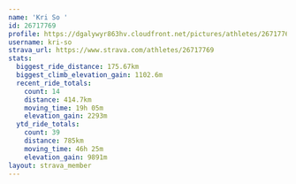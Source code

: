 ```yaml
---
name: 'Kri So '
id: 26717769
profile: https://dgalywyr863hv.cloudfront.net/pictures/athletes/26717769/7761026/14/large.jpg
username: kri-so
strava_url: https://www.strava.com/athletes/26717769
stats:
  biggest_ride_distance: 175.67km
  biggest_climb_elevation_gain: 1102.6m
  recent_ride_totals:
    count: 14
    distance: 414.7km
    moving_time: 19h 05m
    elevation_gain: 2293m
  ytd_ride_totals:
    count: 39
    distance: 785km
    moving_time: 46h 25m
    elevation_gain: 9891m
layout: strava_member
--- 
```

